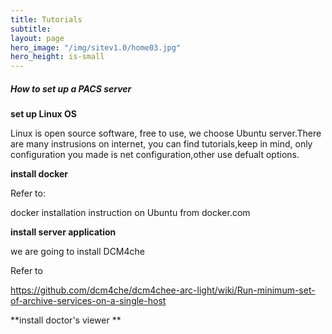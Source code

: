 ```yaml
---
title: Tutorials
subtitle: 
layout: page
hero_image: "/img/sitev1.0/home03.jpg"
hero_height: is-small
---
```


##### How to set up a PACS server

**set up Linux OS**

Linux is open source software, free to use, we choose Ubuntu server.There are many instrusions on internet, you can find tutorials,keep in mind, only configuration you made is net configuration,other use defualt options.

**install docker**

Refer to:

docker installation instruction on Ubuntu from docker.com

**install server application**

we are going to install DCM4che

Refer to

https://github.com/dcm4che/dcm4chee-arc-light/wiki/Run-minimum-set-of-archive-services-on-a-single-host

**install doctor's viewer **


